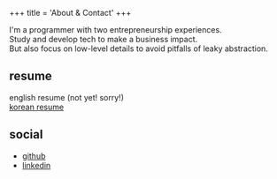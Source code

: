 +++
title = 'About & Contact'
+++

I'm a programmer with two entrepreneurship experiences.  
Study and develop tech to make a business impact.  
But also focus on low-level details to avoid pitfalls of leaky abstraction.

## resume

english resume (not yet! sorry!)  
[korean resume](https://github.com/DarrenKwonDev/resume/blob/master/cv.pdf)

## social

-   [github](https://github.com/DarrenKwonDev)
-   [linkedin](https://www.linkedin.com/in/suhun-kwon/)
